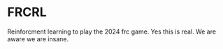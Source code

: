 # FRCRL
Reinforcment learning to play the 2024 frc game. Yes this is real. We are aware we are insane. 
